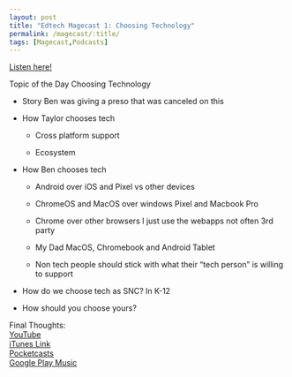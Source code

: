 ```yaml
---
layout: post
title: "Edtech Magecast 1: Choosing Technology"
permalink: /magecast/:title/
tags: [Magecast,Podcasts]
---
```

[Listen here!](https://www.edtechmage.com/edtech-mages-podcast/2017/11/16/magecast-episode-1-choosing-technology)

<p>Topic of the Day Choosing Technology</p><ul><li><p>Story Ben was giving a preso that was canceled on this</p></li><li><p>How Taylor chooses tech</p><ul><li><p>Cross platform support</p></li><li><p>Ecosystem</p></li></ul></li><li><p>How Ben chooses tech</p><ul><li><p>Android over iOS and Pixel vs other devices</p></li><li><p>ChromeOS and MacOS over windows Pixel and Macbook Pro</p></li><li><p>Chrome over other browsers I just use the webapps not often 3rd party</p></li><li><p>My Dad MacOS, Chromebook and Android Tablet</p></li><li><p>Non tech people should stick with what their “tech person” is willing to support</p></li></ul></li><li><p>How do we choose tech as SNC? In K-12</p></li><li><p>How should you choose yours?</p></li></ul><p>Final Thoughts:<br /><a href="https://www.youtube.com/channel/UC4mwlLxWchbfIs2CZFbDo1w">YouTube</a><br /><a href="https://itunes.apple.com/us/podcast/edtech-mages-podcast/id1312995340">iTunes Link</a><br /><a href="http://pca.st/QKzL">Pocketcasts</a><br /><a href="https://play.google.com/music/listen?u=0#/ps/I4o3ou3on63yr3h7cky6mohpwq4">Google Play Music</a></p>